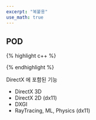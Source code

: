 ```yaml
---
excerpt: "복붙용"
use_math: true
---
```


## POD

{% highlight c++ %}

{% endhighlight %}

DirectX 에 포함된 기능
+ DirectX 3D
+ DirectX 2D (dx11)
+ DXGI
+ RayTracing, ML, Physics (dx11)